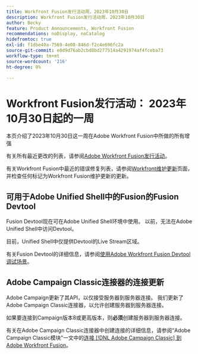 ```yaml
---
title: Workfront Fusion发行活动周，2023年10月30日
description: Workfront Fusion发行活动周，2023年10月30日
author: Becky
feature: Product Announcements, Workfront Fusion
recommendations: noDisplay, noCatalog
hidefromtoc: true
exl-id: f1dbe40a-7569-4e08-846d-f2c4e696fc2a
source-git-commit: e0d9d76ab2cbd8bd277514a4291974af4fceba73
workflow-type: tm+mt
source-wordcount: '216'
ht-degree: 0%

---
```


# Workfront Fusion发行活动： 2023年10月30日起的一周

本页介绍了2023年10月30日这一周在Adobe Workfront Fusion中所做的所有增强

有关所有最近更改的列表，请参阅[Adobe Workfront Fusion发行活动](/help/workfront-fusion/fusion-product-releases/fusion-release-activity.md)。

有关Workfront Fusion中最近的错误修复列表，请参阅[Workfront维护更新](https://experienceleague.adobe.com/docs/workfront-known-issues/releases/current-updates.html)页面，并检查任何标记为Workfront Fusion维护更新的更新。

## 可用于Adobe Unified Shell中的Fusion的Fusion Devtool

Fusion Devtool现在可在Adobe Unified Shell环境中使用。 以前，无法在Adobe Unified Shell中访问Devtool。

目前，Unified Shell中仅提供Devtool的Live Stream区域。

有关Fusion Devtool的详细信息，请参阅[使用Adobe Workfront Fusion Devtool调试场景](/help/workfront-fusion/manage-scenarios/debug-a-scenario.md)。

## Adobe Campaign Classic连接器的连接更新

Adobe Campaign更新了其API，以仅接受服务器到服务器连接。 我们更新了Adobe Campaign Classic连接器，以允许创建服务器到服务器连接。

如果要连接到Campaign版本8或更高版本，则&#x200B;**必须**&#x200B;创建服务器到服务器连接。

有关在Adobe Campaign Classic连接器中创建连接的详细信息，请参阅“Adobe Campaign Classic模块”一文中的[连接 [!DNL Adobe Campaign Classic] 到Adobe Workfront Fusion](/help/workfront-fusion/references/apps-and-modules/adobe-connectors/adobe-campaign-classic-connector.md#connect-adobe-campaign-to-adobe-workfront-fusion)。
